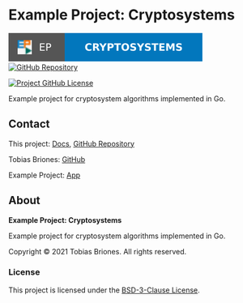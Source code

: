 # Example Project: Cryptosystems

[![EP](https://raw.githubusercontent.com/tobiasbriones/images/main/example-projects/ep-cryptosystems/badge.svg)](https://tobiasbriones.github.io/example-project/ep/cryptosystems)
&nbsp;
[![GitHub Repository](https://raw.githubusercontent.com/tobiasbriones/general-images/main/example-projects/badges/ep-gh-repo-badge.svg)](https://github.com/tobiasbriones/ep-cryptosystems)

[![Project GitHub License](https://img.shields.io/github/license/tobiasbriones/ep-cryptosystems.svg?style=flat-square)](https://github.com/tobiasbriones/ep-cryptosystems/blob/main/LICENSE)

Example project for cryptosystem algorithms implemented in Go.

## Contact

This project: [Docs](https://tobiasbriones.github.io/ep-cryptosystems),
[GitHub Repository](https://github.com/tobiasbriones/ep-cryptosystems)

Tobias Briones: [GitHub](https://github.com/tobiasbriones)

Example Project: [App](https://tobiasbriones.github.io/example-project)

## About

**Example Project: Cryptosystems**

Example project for cryptosystem algorithms implemented in Go.

Copyright © 2021 Tobias Briones. All rights reserved.

### License

This project is licensed under the [BSD-3-Clause License](./LICENSE).
